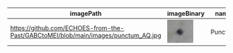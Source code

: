 | imagePath | imageBinary | name | folio | description | classification | width | mei | dob | project |
| --------- | ----------- | ---- | ----- | ----------- | -------------- | ----- | --- | --- | ------- | 
| https://github.com/ECHOES-from-the-Past/GABCtoMEI/blob/main/images/punctum_AQ.jpg | <img src="https://github.com/ECHOES-from-the-Past/GABCtoMEI/blob/main/images/punctum_AQ.jpg" width="60"/> | Punctum | | | neume.punctum | 1 | `<neume>`<br/>&nbsp;&nbsp;&nbsp;&nbsp;`<nc/>`<br/>`</neume>` | | |
